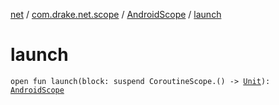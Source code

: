 [net](../../index.md) / [com.drake.net.scope](../index.md) / [AndroidScope](index.md) / [launch](./launch.md)

# launch

`open fun launch(block: suspend CoroutineScope.() -> `[`Unit`](https://kotlinlang.org/api/latest/jvm/stdlib/kotlin/-unit/index.html)`): `[`AndroidScope`](index.md)